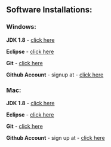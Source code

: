 ## Software Installations:
### Windows:

  **JDK 1.8**         - [click here](https://www.guru99.com/install-java.html)

  **Eclipse**         - [click here](https://www.eclipse.org/downloads/packages/installer)

  **Git**             -   [click here](https://git-scm.com/book/en/v2/Getting-Started-Installing-Git)

  **Github Account** - signup at - [click here](https://github.com/)

### Mac:

  **JDK 1.8**          - [click here](https://medium.com/@minamimunakata/how-to-install-the-java-development-kit-jdk-for-mac-441ec7864a88)

  **Eclipse**          - [click here](https://java.tutorials24x7.com/blog/how-to-install-eclipse-for-java-on-mac)

  **Git**              - [click here](https://git-scm.com/book/en/v2/Getting-Started-Installing-Git)

  **Github Account**   - sign up at - [click here](https://github.com/)
